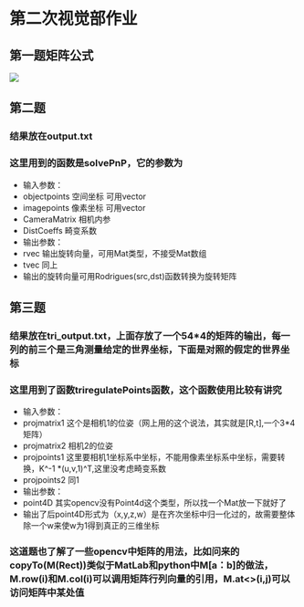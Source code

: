 # 第二次视觉部作业
## 第一题矩阵公式

![](https://latex.codecogs.com/svg.latex?P_r%20=%20R_{ir}^TR_{ci}^T(K^{-1}(ud,vd,d)^T-t_{ci}))
## 第二题
### 结果放在output.txt
### 这里用到的函数是solvePnP，它的参数为
- 输入参数：
- objectpoints 空间坐标 可用vector<Point3f>
- imagepoints 像素坐标 可用vector<Point2f>
- CameraMatrix 相机内参
- DistCoeffs 畸变系数
- 输出参数：
- rvec 输出旋转向量，可用Mat类型，不接受Mat数组
- tvec 同上
- 输出的旋转向量可用Rodrigues(src,dst)函数转换为旋转矩阵
  
## 第三题
### 结果放在tri_output.txt，上面存放了一个54*4的矩阵的输出，每一列的前三个是三角测量给定的世界坐标，下面是对照的假定的世界坐标
### 这里用到了函数triregulatePoints函数，这个函数使用比较有讲究
 - 输入参数：
 - projmatrix1 这个是相机1的位姿（网上用的这个说法，其实就是[R,t],一个3*4矩阵）
 - projmatrix2 相机2的位姿
 - projpoints1 这里要相机1坐标系中坐标，不能用像素坐标系中坐标，需要转换，K^-1 *(u,v,1)^T,这里没考虑畸变系数
 - projpoints2 同1
 - 输出参数：
 - point4D 其实opencv没有Point4d这个类型，所以找一个Mat放一下就好了
 - 输出了后point4D形式为（x,y,z,w）是在齐次坐标中归一化过的，故需要整体除一个w来使w为1得到真正的三维坐标
 ### 这道题也了解了一些opencv中矩阵的用法，比如问来的copyTo(M(Rect))类似于MatLab和python中M[a：b]的做法，M.row(i)和M.col(i)可以调用矩阵行列向量的引用，M.at<>(i,j)可以访问矩阵中某处值
